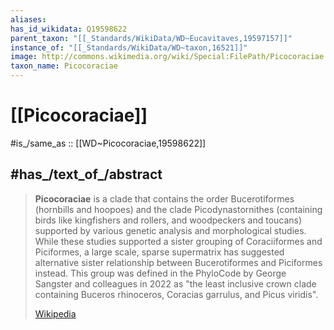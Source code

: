 ```yaml
---
aliases:
has_id_wikidata: Q19598622
parent_taxon: "[[_Standards/WikiData/WD~Eucavitaves,19597157]]"
instance_of: "[[_Standards/WikiData/WD~taxon,16521]]"
image: http://commons.wikimedia.org/wiki/Special:FilePath/Picocoraciae.jpg
taxon_name: Picocoraciae
---
```


# [[Picocoraciae]] 

#is_/same_as :: [[WD~Picocoraciae,19598622]] 

## #has_/text_of_/abstract 

> **Picocoraciae** is a clade that contains the order 
> Bucerotiformes (hornbills and hoopoes) 
> and the clade Picodynastornithes (containing birds like kingfishers and rollers, and woodpeckers and toucans) supported by various genetic analysis and morphological studies. While these studies supported a sister grouping of Coraciiformes and Piciformes, a large scale, sparse supermatrix has suggested alternative sister relationship between Bucerotiformes and Piciformes instead. This group was defined in the PhyloCode by George Sangster and colleagues in 2022 as "the least inclusive crown clade containing Buceros rhinoceros, Coracias garrulus, and Picus viridis".
>
> [Wikipedia](https://en.wikipedia.org/wiki/Picocoraciae) 

